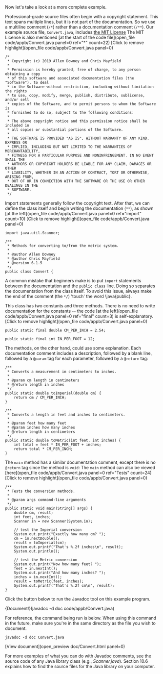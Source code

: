 Now let's take a look at a more complete example.

Professional-grade source files often begin with a copyright statement. This text spans multiple lines, but it is not part of the documentation. So we use a multiline comment (`/*`) rather than a documentation comment (`/**`). Our example source file, `Convert.java`, includes [the MIT License](https://opensource.org/licenses/MIT)
The MIT License is also mentioned [at the start of the code file](open_file code/appb/Convert.java panel=0 ref="*" count=22)
[Click to remove highlight](open_file code/appb/Convert.java panel=0)



```code
/*
 * Copyright (c) 2019 Allen Downey and Chris Mayfield
 *
 * Permission is hereby granted, free of charge, to any person obtaining a copy
 * of this software and associated documentation files (the "Software"), to deal
 * in the Software without restriction, including without limitation the rights
 * to use, copy, modify, merge, publish, distribute, sublicense, and/or sell
 * copies of the Software, and to permit persons to whom the Software is
 * furnished to do so, subject to the following conditions:
 *
 * The above copyright notice and this permission notice shall be included in
 * all copies or substantial portions of the Software.
 *
 * THE SOFTWARE IS PROVIDED "AS IS", WITHOUT WARRANTY OF ANY KIND, EXPRESS OR
 * IMPLIED, INCLUDING BUT NOT LIMITED TO THE WARRANTIES OF MERCHANTABILITY,
 * FITNESS FOR A PARTICULAR PURPOSE AND NONINFRINGEMENT. IN NO EVENT SHALL THE
 * AUTHORS OR COPYRIGHT HOLDERS BE LIABLE FOR ANY CLAIM, DAMAGES OR OTHER
 * LIABILITY, WHETHER IN AN ACTION OF CONTRACT, TORT OR OTHERWISE, ARISING FROM,
 * OUT OF OR IN CONNECTION WITH THE SOFTWARE OR THE USE OR OTHER DEALINGS IN THE
 * SOFTWARE.
 */
```

Import statements generally follow the copyright text. After that, we can define the class itself and begin writing the documentation (`**`), as shown [at the left](open_file code/appb/Convert.java panel=0 ref="import" count=10)
[Click to remove highlight](open_file code/appb/Convert.java panel=0)


```code
import java.util.Scanner;

/**
 * Methods for converting to/from the metric system.
 *
 * @author Allen Downey
 * @author Chris Mayfield
 * @version 6.1.5
 */
public class Convert {
```

A common mistake that beginners make is to put `import` statements between the documentation and the `public class` line. Doing so separates the documentation from the class itself. To avoid this issue, always make the end of the comment (the `*/`) 'touch' the word \java{public}.


This class has two constants and three methods. There is no need to write documentation for the constants -- the code [at the left](open_file code/appb/Convert.java panel=0 ref="final" count=3) is self-explanatory.
[Click to remove highlight](open_file code/appb/Convert.java panel=0)


```code
public static final double CM_PER_INCH = 2.54;

public static final int IN_PER_FOOT = 12;
```

The methods, on the other hand, could use some explanation. Each documentation comment includes a description, followed by a blank line, followed by a `@param` tag for each parameter, followed by a `@return` tag:

```code
/**
 * Converts a measurement in centimeters to inches.
 *
 * @param cm length in centimeters
 * @return length in inches
 */
public static double toImperial(double cm) {
    return cm / CM_PER_INCH;
}
```

```code
/**
 * Converts a length in feet and inches to centimeters.
 *
 * @param feet how many feet
 * @param inches how many inches
 * @return length in centimeters
 */
public static double toMetric(int feet, int inches) {
    int total = feet * IN_PER_FOOT + inches;
    return total * CM_PER_INCH;
}
```

The `main` method has a similar documentation comment, except there is no `@return` tag since the method is `void`: The `main` method can also be viewed [here](open_file code/appb/Convert.java panel=0 ref="Tests" count=24)
[Click to remove highlight](open_file code/appb/Convert.java panel=0)


```code
/**
 * Tests the conversion methods.
 *
 * @param args command-line arguments
 */
public static void main(String[] args) {
    double cm, result;
    int feet, inches;
    Scanner in = new Scanner(System.in);

    // test the Imperial conversion
    System.out.print("Exactly how many cm? ");
    cm = in.nextDouble();
    result = toImperial(cm);
    System.out.printf("That's %.2f inches\n", result);
    System.out.println();

    // test the Metric conversion
    System.out.print("Now how many feet? ");
    feet = in.nextInt();
    System.out.print("And how many inches? ");
    inches = in.nextInt();
    result = toMetric(feet, inches);
    System.out.printf("That's %.2f cm\n", result);
}
```

Click the button below to run the Javadoc tool on this example program.

{Document!}(javadoc -d doc code/appb/Convert.java)

For reference, the command being run is below. When using this command in the future, make sure you're in the same directory as the file you wish to document.

```
javadoc -d doc Convert.java
```

[View document](open_preview doc/Convert.html panel=0)


For more examples of what you can do with Javadoc comments, see the source code of any Java library class (e.g., *Scanner.java*). Section 10.6 explains how to find the source files for the Java library on your computer.
